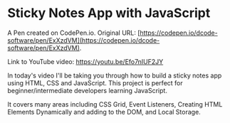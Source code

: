 # Sticky Notes App with JavaScript

A Pen created on CodePen.io. Original URL: [https://codepen.io/dcode-software/pen/ExXzdVM](https://codepen.io/dcode-software/pen/ExXzdVM).

Link to YouTube video:
https://youtu.be/Efo7nIUF2JY

In today's video I'll be taking you through how to build a sticky notes app using HTML, CSS and JavaScript. This project is perfect for beginner/intermediate developers learning JavaScript.

It covers many areas including CSS Grid, Event Listeners, Creating HTML Elements Dynamically and adding to the DOM, and Local Storage.